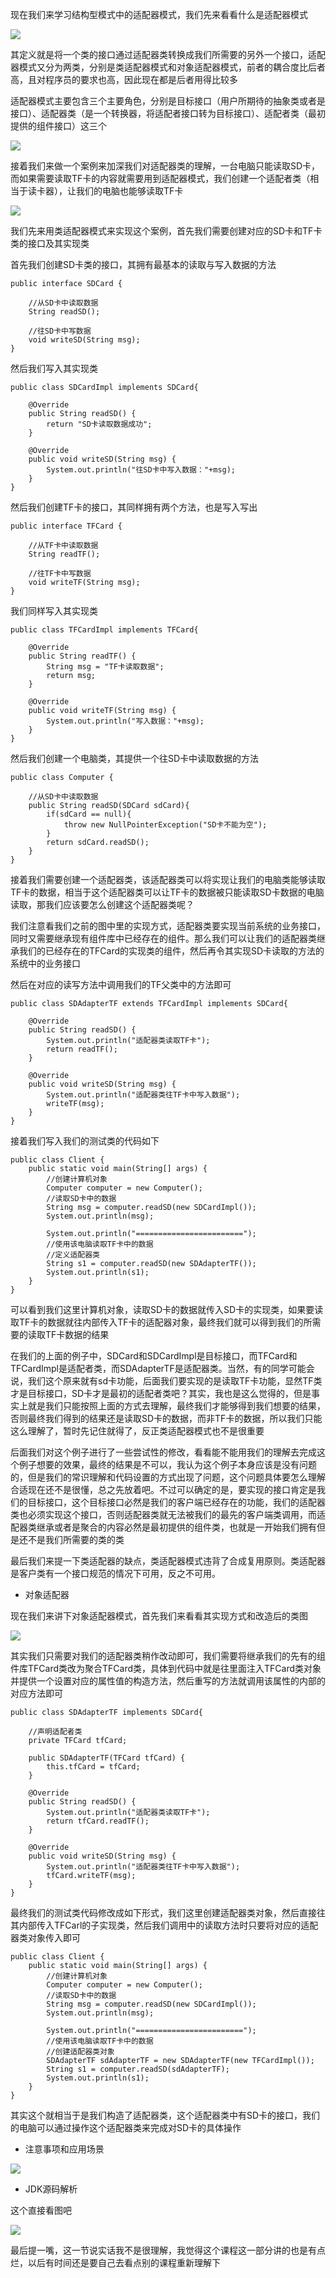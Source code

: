 现在我们来学习结构型模式中的适配器模式，我们先来看看什么是适配器模式

![](D:/Rolin的学习笔记/youdaonote-pull/youdaonote/youdaonote-images/WEBRESOURCE11cc19ad7bd181d0b7e47bd82293bc63.png)

其定义就是将一个类的接口通过适配器类转换成我们所需要的另外一个接口，适配器模式又分为两类，分别是类适配器模式和对象适配器模式，前者的耦合度比后者高，且对程序员的要求也高，因此现在都是后者用得比较多

适配器模式主要包含三个主要角色，分别是目标接口（用户所期待的抽象类或者是接口）、适配器类（是一个转换器，将适配者接口转为目标接口）、适配者类（最初提供的组件接口）这三个

![](D:/Rolin的学习笔记/youdaonote-pull/youdaonote/youdaonote-images/WEBRESOURCE1c6345a7b84acd009f8b42dad2a71a8b.png)

接着我们来做一个案例来加深我们对适配器类的理解，一台电脑只能读取SD卡，而如果需要读取TF卡的内容就需要用到适配器模式，我们创建一个适配者类（相当于读卡器），让我们的电脑也能够读取TF卡

![](D:/Rolin的学习笔记/youdaonote-pull/youdaonote/youdaonote-images/WEBRESOURCEdfe4fecd9e23b0d857edc03a033a817f.png)

我们先来用类适配器模式来实现这个案例，首先我们需要创建对应的SD卡和TF卡类的接口及其实现类

首先我们创建SD卡类的接口，其拥有最基本的读取与写入数据的方法

```
public interface SDCard {

    //从SD卡中读取数据
    String readSD();

    //往SD卡中写数据
    void writeSD(String msg);
}
```

然后我们写入其实现类

```
public class SDCardImpl implements SDCard{

    @Override
    public String readSD() {
        return "SD卡读取数据成功";
    }

    @Override
    public void writeSD(String msg) {
        System.out.println("往SD卡中写入数据："+msg);
    }
}
```

然后我们创建TF卡的接口，其同样拥有两个方法，也是写入写出

```
public interface TFCard {

    //从TF卡中读取数据
    String readTF();

    //往TF卡中写数据
    void writeTF(String msg);
}
```

我们同样写入其实现类

```
public class TFCardImpl implements TFCard{

    @Override
    public String readTF() {
        String msg = "TF卡读取数据";
        return msg;
    }

    @Override
    public void writeTF(String msg) {
        System.out.println("写入数据："+msg);
    }
}
```

然后我们创建一个电脑类，其提供一个往SD卡中读取数据的方法

```
public class Computer {

    //从SD卡中读取数据
    public String readSD(SDCard sdCard){
        if(sdCard == null){
            throw new NullPointerException("SD卡不能为空");
        }
        return sdCard.readSD();
    }
}
```

接着我们需要创建一个适配器类，该适配器类可以将实现让我们的电脑类能够读取TF卡的数据，相当于这个适配器类可以让TF卡的数据被只能读取SD卡数据的电脑读取，那我们应该要怎么创建这个适配器类呢？

我们注意看我们之前的图中里的实现方式，适配器类要实现当前系统的业务接口，同时又需要继承现有组件库中已经存在的组件。那么我们可以让我们的适配器类继承我们的已经存在的TFCard的实现类的组件，然后再令其实现SD卡读取的方法的系统中的业务接口

然后在对应的读写方法中调用我们的TF父类中的方法即可

```
public class SDAdapterTF extends TFCardImpl implements SDCard{

    @Override
    public String readSD() {
        System.out.println("适配器类读取TF卡");
        return readTF();
    }

    @Override
    public void writeSD(String msg) {
        System.out.println("适配器类往TF卡中写入数据");
        writeTF(msg);
    }
}
```

接着我们写入我们的测试类的代码如下

```
public class Client {
    public static void main(String[] args) {
        //创建计算机对象
        Computer computer = new Computer();
        //读取SD卡中的数据
        String msg = computer.readSD(new SDCardImpl());
        System.out.println(msg);

        System.out.println("========================");
        //使用该电脑读取TF卡中的数据
        //定义适配器类
        String s1 = computer.readSD(new SDAdapterTF());
        System.out.println(s1);
    }
}
```

可以看到我们这里计算机对象，读取SD卡的数据就传入SD卡的实现类，如果要读取TF卡的数据就往内部传入TF卡的适配器对象，最终我们就可以得到我们的所需要的读取TF卡数据的结果

在我们的上面的例子中，SDCard和SDCardImpl是目标接口，而TFCard和TFCardImpl是适配者类，而SDAdapterTF是适配器类。当然，有的同学可能会说，我们这个原来就有sd卡功能，后面我们要实现的是读取TF卡功能，显然TF类才是目标接口，SD卡才是最初的适配者类吧？其实，我也是这么觉得的，但是事实上就是我们只能按照上面的方式去理解，最终我们才能够得到我们想要的结果，否则最终我们得到的结果还是读取SD卡的数据，而非TF卡的数据，所以我们只能这么理解了，暂时先记住就得了，反正类适配器模式也不是很重要

后面我们对这个例子进行了一些尝试性的修改，看看能不能用我们的理解去完成这个例子想要的效果，最终的结果是不可以，我认为这个例子本身应该是没有问题的，但是我们的常识理解和代码设置的方式出现了问题，这个问题具体要怎么理解合适现在还不是很懂，总之先放着吧。不过可以确定的是，要实现的接口肯定是我们的目标接口，这个目标接口必然是我们的客户端已经存在的功能，我们的适配器类也必须实现这个接口，否则适配器类就无法被我们的最先的客户端类调用，而适配器类继承或者是聚合的内容必然是最初提供的组件类，也就是一开始我们拥有但是还不是我们所需要的类的类

最后我们来提一下类适配器的缺点，类适配器模式违背了合成复用原则。类适配器是客户类有一个接口规范的情况下可用，反之不可用。

- 对象适配器

现在我们来讲下对象适配器模式，首先我们来看看其实现方式和改造后的类图

![](D:/Rolin的学习笔记/youdaonote-pull/youdaonote/youdaonote-images/WEBRESOURCE30e0572f60938e796eeca278786a8c99.png)

其实我们只需要对我们的适配器类稍作改动即可，我们需要将继承我们的先有的组件库TFCard类改为聚合TFCard类，具体到代码中就是往里面注入TFCard类对象并提供一个设置对应的属性值的构造方法，然后重写的方法就调用该属性的内部的对应方法即可

```
public class SDAdapterTF implements SDCard{

    //声明适配者类
    private TFCard tfCard;

    public SDAdapterTF(TFCard tfCard) {
        this.tfCard = tfCard;
    }

    @Override
    public String readSD() {
        System.out.println("适配器类读取TF卡");
        return tfCard.readTF();
    }

    @Override
    public void writeSD(String msg) {
        System.out.println("适配器类往TF卡中写入数据");
        tfCard.writeTF(msg);
    }
}
```

最终我们的测试类代码修改成如下形式，我们这里创建适配器类对象，然后直接往其内部传入TFCarl的子实现类，然后我们调用中的读取方法时只要将对应的适配器类对象传入即可

```
public class Client {
    public static void main(String[] args) {
        //创建计算机对象
        Computer computer = new Computer();
        //读取SD卡中的数据
        String msg = computer.readSD(new SDCardImpl());
        System.out.println(msg);

        System.out.println("========================");
        //使用该电脑读取TF卡中的数据
        //创建适配器类对象
        SDAdapterTF sdAdapterTF = new SDAdapterTF(new TFCardImpl());
        String s1 = computer.readSD(sdAdapterTF);
        System.out.println(s1);
    }
}
```

其实这个就相当于是我们构造了适配器类，这个适配器类中有SD卡的接口，我们的电脑可以通过操作这个适配器类来完成对SD卡的具体操作

- 注意事项和应用场景

![](D:/Rolin的学习笔记/youdaonote-pull/youdaonote/youdaonote-images/WEBRESOURCE7ec5d464447c6782903a21651efeff7b.png)

- JDK源码解析

这个直接看图吧

![](D:/Rolin的学习笔记/youdaonote-pull/youdaonote/youdaonote-images/WEBRESOURCE944710beaab90ba2b007c2a4672e188a.png)

最后提一嘴，这一节说实话我不是很理解，我觉得这个课程这一部分讲的也是有点烂，以后有时间还是要自己去看点别的课程重新理解下